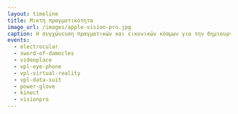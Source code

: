 ```yaml
---
layout: timeline 
title: Μικτή πραγματικότητα  
image_url: /images/apple-vision-pro.jpg
caption: Η συγχώνευση πραγματικών και εικονικών κόσμων για την δημιουργία ενός νέου περιβάλλοντος, στο οποίο πραγματικά και ψηφιακά αντικείμενα συνυπάρχουν και αλληλεπιδρούν σε πραγματικό χρόνο. Προϋποθέτει την τοποθέτηση εικονικών πραγματικοτήτων μέσα σε έναν πραγματικό χώρο, έτσι ώστε τα εικονικά στοιχεία να είναι σε θέση να αλληλεπιδράσουν (ως ενα βαθμό) με την πραγματικότητα του φυσικού χώρου.
events:
  - electrocular
  - sword-of-damocles
  - videoplace
  - vpl-eye-phone
  - vpl-virtual-reality
  - vpl-data-suit
  - power-glove
  - kinect
  - visionpro
---
```

